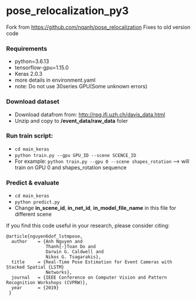 # pose_relocalization_py3
Fork from https://github.com/nqanh/pose_relocalization
Fixes to old version code
### Requirements
- python=3.6.13
- tensorflow-gpu=1.15.0
- Keras 2.0.3
- more details in environment.yaml
- note: Do not use 30series GPU(Some unknown errors)
### Download dataset
- Download datafrom from: http://rpg.ifi.uzh.ch/davis_data.html 
- Unzip and copy to **/event_data/raw_data** foler 

### Run train script:
- `cd main_keras`
- `python train.py --gpu GPU_ID --scene SCENCE_ID` 
- For example: `python train.py --gpu 0 --scene shapes_rotation`     --> will train on GPU 0 and shapes_rotation sequence

### Predict & evaluate
- `cd main_keras`
- `python predict.py`
- Change **in_scene_id**, **in_net_id**, **in_model_file_name** in this file for different scene


If you find this code useful in your research, please consider citing:

	@article{nguyen6dof_lstmpose,
	  author    = {Anh Nguyen and
				   Thanh{-}Toan Do and
				   Darwin G. Caldwell and
				   Nikos G. Tsagarakis},
	  title     = {Real-Time Pose Estimation for Event Cameras with Stacked Spatial {LSTM}
				   Networks},
	  journal   = {IEEE Conference on Computer Vision and Pattern Recognition Workshops (CVPRW)},
	  year      = {2019}
	 }
